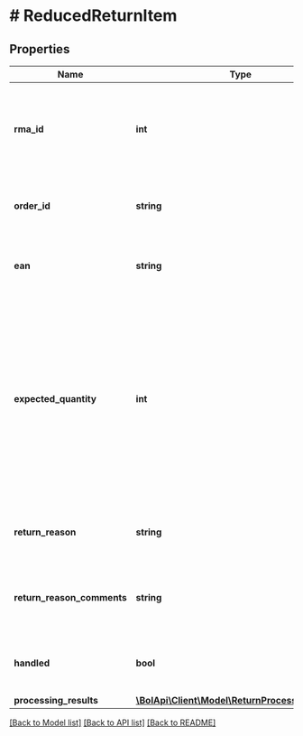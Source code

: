# # ReducedReturnItem

## Properties

Name | Type | Description | Notes
------------ | ------------- | ------------- | -------------
**rma_id** | **int** | The RMA (Return Merchandise Authorization) id that identifies this particular return. | [optional]
**order_id** | **string** | The id of the customer order this return item is in. | [optional]
**ean** | **string** | The EAN number associated with this product. | [optional]
**expected_quantity** | **int** | The quantity that is expected to be returned by the customer. Note: this can be greater than 1 in case the customer ordered a quantity greater than 1 of the same product in the same customer order. | [optional]
**return_reason** | **string** | The reason why the customer returned this product. | [optional]
**return_reason_comments** | **string** | Additional details from the customer as to why this item was returned. | [optional]
**handled** | **bool** | Indicates if this return item has been handled (by the retailer). | [optional]
**processing_results** | [**\BolApi\Client\Model\ReturnProcessingResult[]**](ReturnProcessingResult.md) |  |

[[Back to Model list]](../../README.md#models) [[Back to API list]](../../README.md#endpoints) [[Back to README]](../../README.md)
